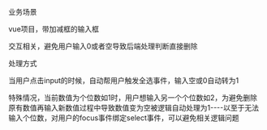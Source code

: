 业务场景

vue项目，带加减框的输入框

交互相关，避免用户输入0或者空导致后端处理判断直接删除

处理方式

当用户点击input的时候，自动帮用户触发全选事件，输入空或0自动转为1

特殊情况，当前数值为个位数如1时，用户想输入另一个个位数如2，为避免删除原有数值再输入新数值过程中导致数值变为空被逻辑自动处理为1----以至于无法输入个位数，对用户的focus事件绑定select事件，可以避免相关逻辑问题

